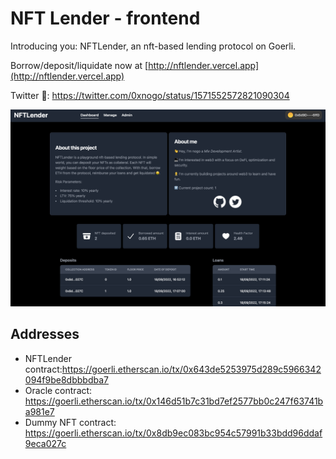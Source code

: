 # NFT Lender - frontend

Introducing you: NFTLender, an nft-based lending protocol on Goerli.

Borrow/deposit/liquidate now at [http://nftlender.vercel.app](http://nftlender.vercel.app)

Twitter 🧵: https://twitter.com/0xnogo/status/1571552572821090304

![plot](./screenshot.png)

## Addresses
* NFTLender contract:https://goerli.etherscan.io/tx/0x643de5253975d289c5966342094f9be8dbbbdba7
* Oracle contract: https://goerli.etherscan.io/tx/0x146d51b7c31bd7ef2577bb0c247f63741ba981e7
* Dummy NFT contract: https://goerli.etherscan.io/tx/0x8db9ec083bc954c57991b33bdd96ddaf9eca027c